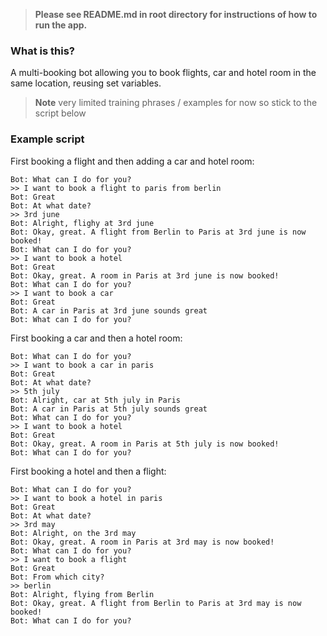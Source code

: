> **Please see README.md in root directory for instructions of how to run the app.**

### What is this?

A multi-booking bot allowing you to book flights, car and hotel room in the same location, reusing set variables. 

> **Note** very limited training phrases / examples for now so stick to the script below

### Example script

First booking a flight and then adding a car and hotel room: 

```text
Bot: What can I do for you?
>> I want to book a flight to paris from berlin
Bot: Great
Bot: At what date?
>> 3rd june
Bot: Alright, flighy at 3rd june
Bot: Okay, great. A flight from Berlin to Paris at 3rd june is now booked!
Bot: What can I do for you?
>> I want to book a hotel
Bot: Great
Bot: Okay, great. A room in Paris at 3rd june is now booked!
Bot: What can I do for you?
>> I want to book a car
Bot: Great
Bot: A car in Paris at 3rd june sounds great
Bot: What can I do for you?
```

First booking a car and then a hotel room: 

```text
Bot: What can I do for you?
>> I want to book a car in paris
Bot: Great
Bot: At what date?
>> 5th july
Bot: Alright, car at 5th july in Paris
Bot: A car in Paris at 5th july sounds great
Bot: What can I do for you?
>> I want to book a hotel
Bot: Great
Bot: Okay, great. A room in Paris at 5th july is now booked!
Bot: What can I do for you?
```

First booking a hotel and then a flight:

```text
Bot: What can I do for you?
>> I want to book a hotel in paris
Bot: Great
Bot: At what date?
>> 3rd may
Bot: Alright, on the 3rd may
Bot: Okay, great. A room in Paris at 3rd may is now booked!
Bot: What can I do for you?
>> I want to book a flight
Bot: Great
Bot: From which city?
>> berlin
Bot: Alright, flying from Berlin
Bot: Okay, great. A flight from Berlin to Paris at 3rd may is now booked!
Bot: What can I do for you?
```
